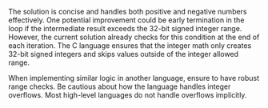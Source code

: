The solution is concise and handles both positive and negative numbers effectively. One potential improvement could be early termination in the loop if the intermediate result exceeds the 32-bit signed integer range. However, the current solution already checks for this condition at the end of each iteration. The C language ensures that the integer math only creates 32-bit signed integers and skips values outside of the integer allowed range.

When implementing similar logic in another language, ensure to have robust range checks. Be cautious about how the language handles integer overflows. Most high-level languages do not handle overflows implicitly.